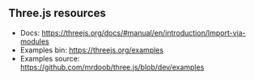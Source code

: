 ## Three.js resources
* Docs: https://threejs.org/docs/#manual/en/introduction/Import-via-modules
* Examples bin: https://threejs.org/examples
* Examples source: https://github.com/mrdoob/three.js/blob/dev/examples
